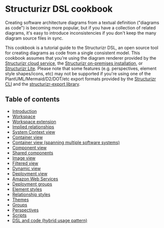 # Structurizr DSL cookbook

Creating software architecture diagrams from a textual definition ("diagrams as code") is becoming more popular,
but if you have a collection of related diagrams, it's easy to introduce inconsistencies if you don't keep the many
diagram source files in sync.

This cookbook is a tutorial guide to the Structurizr DSL, an open source tool for creating diagrams as code from
a single consistent model. This cookbook assumes that you're using the diagram renderer provided by the
[Structurizr cloud service](https://structurizr.com/help/cloud-service),
the [Structurizr on-premises installation](https://structurizr.com/help/on-premises),
or [Structurizr Lite](https://structurizr.com/help/lite).
Please note that some features (e.g. perspectives, element style shapes/icons, etc) may not be supported if you're
using one of the PlantUML/Mermaid/D2/DOT/etc export formats provided by the
[Structurizr CLI](https://github.com/structurizr/cli) and the [structurizr-export library](https://github.com/structurizr/export).

## Table of contents

- [Introduction](introduction)
- [Workspace](workspace)
- [Workspace extension](workspace-extension)
- [Implied relationships](implied-relationships)
- [System Context view](system-context-view)
- [Container view](container-view)
- [Container view (spanning multiple software systems)](container-view-for-multiple-software-systems)
- [Component view](component-view)
- [Shared components](shared-components)
- [Image view](image-view)
- [Filtered view](filtered-view)
- [Dynamic view](dynamic-view)
- [Deployment view](deployment-view)
- [Amazon Web Services](amazon-web-services)
- [Deployment groups](deployment-groups)
- [Element styles](element-styles)
- [Relationship styles](relationship-styles)
- [Themes](themes)
- [Groups](groups)
- [Perspectives](perspectives)
- [Scripts](scripts)
- [DSL and code (hybrid usage pattern)](dsl-and-code)